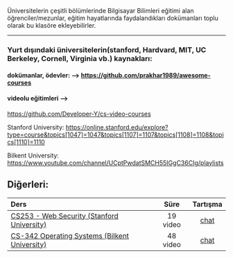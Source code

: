 Üniversitelerin çeşitli bölümlerinde Bilgisayar Bilimleri eğitimi alan öğrenciler/mezunlar, eğitim hayatlarında faydalandıkları dokümanları toplu olarak bu klasöre ekleyebilirler.

-----------------------------

### Yurt dışındaki üniversitelerin(stanford, Hardvard, MIT, UC Berkeley, Cornell, Virginia vb.)  kaynakları:

#### dokümanlar, ödevler: --> https://github.com/prakhar1989/awesome-courses

#### videolu eğitimleri --> 
https://github.com/Developer-Y/cs-video-courses 

Stanford University: https://online.stanford.edu/explore?type=course&topics[1047]=1047&topics[1107]=1107&topics[1108]=1108&topics[1110]=1110

Bilkent University: https://www.youtube.com/channel/UCptPwdatSMCH55IGgC36CIg/playlists


## Diğerleri:

Ders | Süre  |  Tartışma
:-- | :--: |   :--:
[CS253 - Web Security (Stanford University)](https://www.youtube.com/watch?v=5JJrJGZ_LjM&list=PL1y1iaEtjSYiiSGVlL1cHsXN_kvJOOhu-) | 19 video |  [chat](https://discord.gg/BcqMBxPBME)
[CS-342 Operating Systems (Bilkent University)](https://www.youtube.com/watch?v=9ci5g49nfdE&list=PLhwVAYxlh5dsX6aOfVMZXS8MwKwBmwVM6) | 48 video |  [chat](https://discord.gg/BcqMBxPBME)


